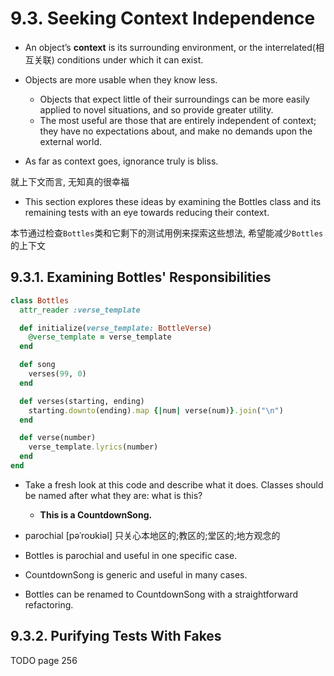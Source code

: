 # 9.3. Seeking Context Independence

+ An object’s **context** is its surrounding environment, or the interrelated(相互关联) conditions under which it can exist.

+ Objects are more usable when they know less.
    + Objects that expect little of their surroundings can be more easily applied to novel situations, and so provide greater utility.
    + The most useful are those that are entirely independent of context; they have no expectations about, and make no demands upon the external world.

+ As far as context goes, ignorance truly is bliss.

就上下文而言, 无知真的很幸福

+ This section explores these ideas by examining the Bottles class and its remaining tests with an eye towards reducing their context.

本节通过检查`Bottles`类和它剩下的测试用例来探索这些想法, 希望能减少`Bottles`的上下文

## 9.3.1. Examining Bottles' Responsibilities

```ruby
class Bottles
  attr_reader :verse_template

  def initialize(verse_template: BottleVerse)
    @verse_template = verse_template
  end

  def song
    verses(99, 0)
  end

  def verses(starting, ending)
    starting.downto(ending).map {|num| verse(num)}.join("\n")
  end

  def verse(number)
    verse_template.lyrics(number)
  end
end
```

+ Take a fresh look at this code and describe what it does. Classes should be named after what they are: what is this?
    + **This is a CountdownSong.**

+ parochial [pəˈroʊkiəl] 只关心本地区的;教区的;堂区的;地方观念的

+ Bottles is parochial and useful in one specific case.
+ CountdownSong is generic and useful in many cases.

+ Bottles can be renamed to CountdownSong with a straightforward refactoring.

## 9.3.2. Purifying Tests With Fakes

TODO page 256



